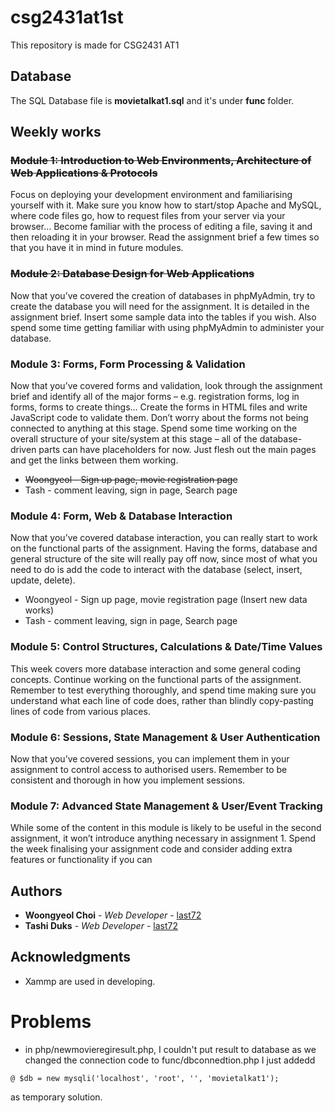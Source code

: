 # csg2431at1st
This repository is made for CSG2431 AT1

## Database

The SQL Database file is **movietalkat1.sql** and it's under **func** folder.


## Weekly works

###  ~~Module 1: Introduction to Web Environments, Architecture of Web Applications & Protocols~~
Focus on deploying your development environment and familiarising yourself with it. Make sure you know how to start/stop Apache and MySQL, where code files go, how to request files from your server via your browser… Become familiar with the process of editing a file, saving it and then reloading it in your browser. Read the assignment brief a few times so that you have it in mind in future modules.
###  ~~Module 2: Database Design for Web Applications~~
Now that you’ve covered the creation of databases in phpMyAdmin, try to create the database you will need for the assignment. It is detailed in the assignment brief. Insert some sample data into the tables if you wish. Also spend some time getting familiar with using phpMyAdmin to administer your database.
### Module 3: Forms, Form Processing & Validation
Now that you’ve covered forms and validation, look through the assignment brief and identify all of the major forms – e.g. registration forms, log in forms, forms to create things… Create the forms in HTML files and write JavaScript code to validate them. Don’t worry about the forms not being connected to anything at this stage. Spend some time working on the overall structure of your site/system at this stage – all of the database-driven parts can have placeholders for now. Just flesh out the main pages and get the links between them working.
* ~~Woongyeol - Sign up page, movie registration page~~
* Tash - comment leaving, sign in page, Search page

### Module 4: Form, Web & Database Interaction
Now that you’ve covered database interaction, you can really start to work on the functional parts of the assignment. Having the forms, database and general structure of the site will really pay off now, since most of what you need to do is add the code to interact with the database (select, insert, update, delete).
* Woongyeol - Sign up page, movie registration page (Insert new data works)
* Tash - comment leaving, sign in page, Search page

### Module 5: Control Structures, Calculations & Date/Time Values
This week covers more database interaction and some general coding concepts. Continue working on the functional parts of the assignment. Remember to test everything thoroughly, and spend time making sure you understand what each line of code does, rather than blindly copy-pasting lines of code from various places.
### Module 6: Sessions, State Management & User Authentication
Now that you’ve covered sessions, you can implement them in your assignment to control access to authorised users. Remember to be consistent and thorough in how you implement sessions.
### Module 7: Advanced State Management & User/Event Tracking
While some of the content in this module is likely to be useful in the second assignment, it won’t introduce anything necessary in assignment 1. Spend the week finalising your assignment code and consider adding extra features or functionality if you can



## Authors

* **Woongyeol Choi** - *Web Developer* - [last72](https://github.com/last72/)
* **Tashi Duks** - *Web Developer* - [last72](https://github.com/TashiDuks)

## Acknowledgments

* Xammp are used in developing.


# Problems
* in php/newmovieregiresult.php, I couldn't put result to database as we changed the connection code to func/dbconnedtion.php I just addedd 
```
@ $db = new mysqli('localhost', 'root', '', 'movietalkat1');
```
as temporary solution. 
